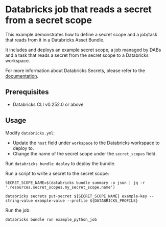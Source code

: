 # Databricks job that reads a secret from a secret scope

This example demonstrates how to define a secret scope and a job/task that reads from it in a Databricks Asset Bundle.

It includes and deploys an example secret scope, a job managed by DABs and a task that reads a secret from the secret scope to a Databricks workspace.

For more information about Databricks Secrets, please refer to the [documentation](https://docs.databricks.com/aws/en/security/secrets).

## Prerequisites

* Databricks CLI v0.252.0 or above

## Usage

Modify `databricks.yml`:
* Update the `host` field under `workspace` to the Databricks workspace to deploy to.
* Change the name of the secret scope under the `secret_scopes` field.

Run `databricks bundle deploy` to deploy the bundle.

Run a script to write a secret to the secret scope:

```
SECRET_SCOPE_NAME=$(databricks bundle summary -o json | jq -r '.resources.secret_scopes.my_secret_scope.name')

databricks secrets put-secret ${SECRET_SCOPE_NAME} example-key --string-value example-value --profile ${DATABRICKS_PROFILE}
```

Run the job:
```
databricks bundle run example_python_job
```